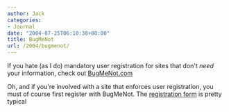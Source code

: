 ```yaml
---
author: Jack
categories:
- Journal
date: "2004-07-25T06:10:38+00:00"
title: BugMeNot
url: /2004/bugmenot/
---
```


If you hate (as I do) mandatory user registration for sites that don't _need_ your information, check out [BugMeNot.com][1]

Oh, and if you're involved with a site that enforces user registration, you must of course first register with BugMeNot. The [registration form][2] is pretty typical

 [1]: http://bugmenot.com/
 [2]: http://bugmenot.com/register.php